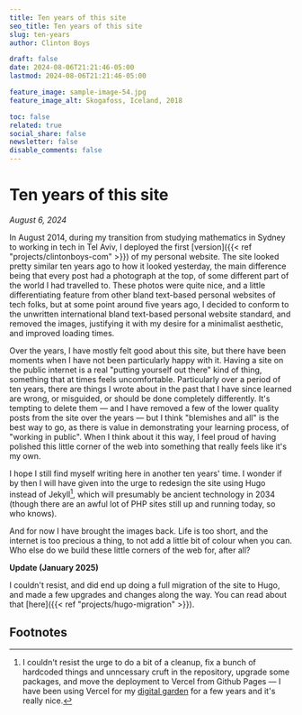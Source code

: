 ```yaml
---
title: Ten years of this site
seo_title: Ten years of this site
slug: ten-years
author: Clinton Boys

draft: false
date: 2024-08-06T21:21:46-05:00
lastmod: 2024-08-06T21:21:46-05:00

feature_image: sample-image-54.jpg
feature_image_alt: Skogafoss, Iceland, 2018

toc: false
related: true
social_share: false
newsletter: false
disable_comments: false
---
```


<!-- ---
layout: post
title: Ten years of this site
image:
  feature: sample-image-54.jpg
  credit: Skogafoss, Iceland, 2018
--- -->

# Ten years of this site

*August 6, 2024*

In August 2014, during my transition from studying mathematics in Sydney to working in tech in Tel Aviv, I deployed the first [version]({{< ref "projects/clintonboys-com" >}}) of my personal website. The site looked pretty similar ten years ago to how it looked yesterday, the main difference being that every post had a photograph at the top, of some different part of the world I had travelled to. These photos were quite nice, and a little differentiating feature from other bland text-based personal websites of tech folks, but at some point around five years ago, I decided to conform to the unwritten international bland text-based personal website standard, and removed the images, justifying it with my desire for a minimalist aesthetic, and improved loading times. 

Over the years, I have mostly felt good about this site, but there have been moments when I have not been particularly happy with it. Having a site on the public internet is a real "putting yourself out there" kind of thing, something that at times feels uncomfortable. Particularly over a period of ten years, there are things I wrote about in the past that I have since learned are wrong, or misguided, or should be done completely differently. It's tempting to delete them &mdash; and I have removed a few of the lower quality posts from the site over the years &mdash; but I think "blemishes and all" is the best way to go, as there is value in demonstrating your learning process, of "working in public". When I think about it this way, I feel proud of having polished this little corner of the web into something that really feels like it's my own. 

I hope I still find myself writing here in another ten years' time. I wonder if by then I will have given into the urge to redesign the site using Hugo instead of Jekyll[^1], which will presumably be ancient technology in 2034 (though there are an awful lot of PHP sites still up and running today, so who knows). 

And for now I have brought the images back. Life is too short, and the internet is too precious a thing, to not add a little bit of colour when you can. Who else do we build these little corners of the web for, after all? 

**Update (January 2025)**

I couldn't resist, and did end up doing a full migration of the site to Hugo, and made a few upgrades and changes along the way. You can read about that [here]({{< ref "projects/hugo-migration" >}}). 

## Footnotes

[^1]: I couldn't resist the urge to do a bit of a cleanup, fix a bunch of hardcoded things and unncessary cruft in the repository, upgrade some packages, and move the deployment to Vercel from Github Pages &mdash; I have been using Vercel for my [digital garden](https://www.mtsolitary.com) for a few years and it's really nice. 
